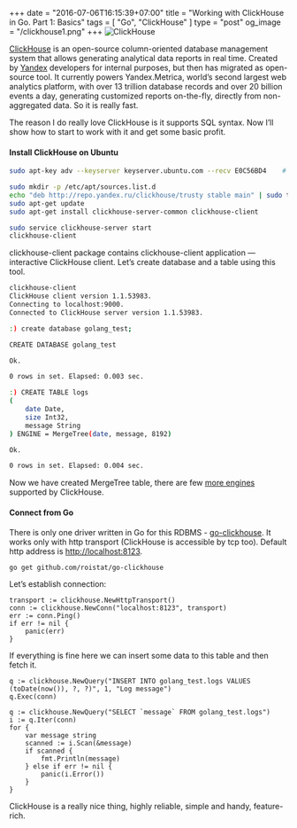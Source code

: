 +++
date = "2016-07-06T16:15:39+07:00"
title = "Working with ClickHouse in Go. Part 1: Basics"
tags = [ "Go", "ClickHouse" ]
type = "post"
og_image = "/clickhouse1.png"
+++
![ClickHouse](/clickhouse1.png)

[ClickHouse](https://clickhouse.yandex/) is an open-source column-oriented database management system that allows generating analytical data reports in real time. Created by [Yandex](http://yandex.ru/) developers for internal purposes, but then has migrated as open-source tool. It currently powers Yandex.Metrica, world’s second largest web analytics platform, with over 13 trillion database records and over 20 billion events a day, generating customized reports on-the-fly, directly from non-aggregated data. So it is really fast.


The reason I do really love ClickHouse is it supports SQL syntax. Now I’ll show how to start to work with it and get some basic profit.

#### Install ClickHouse on Ubuntu

```bash
sudo apt-key adv --keyserver keyserver.ubuntu.com --recv E0C56BD4    # optional

sudo mkdir -p /etc/apt/sources.list.d
echo "deb http://repo.yandex.ru/clickhouse/trusty stable main" | sudo tee /etc/apt/sources.list.d/clickhouse.list
sudo apt-get update
sudo apt-get install clickhouse-server-common clickhouse-client

sudo service clickhouse-server start
clickhouse-client
```

clickhouse-client package contains clickhouse-client application — interactive ClickHouse client. Let’s create database and a table using this tool.

```bash
clickhouse-client
ClickHouse client version 1.1.53983.
Connecting to localhost:9000.
Connected to ClickHouse server version 1.1.53983.

:) create database golang_test;

CREATE DATABASE golang_test

Ok.

0 rows in set. Elapsed: 0.003 sec.

:) CREATE TABLE logs
(
    date Date,
    size Int32,
    message String
) ENGINE = MergeTree(date, message, 8192)

Ok.

0 rows in set. Elapsed: 0.004 sec.
```

Now we have created MergeTree table, there are few [more engines](https://clickhouse.yandex/reference_en.html#Table%20engines) supported by ClickHouse.

#### Connect from Go

There is only one driver written in Go for this RDBMS - [go-clickhouse](https://github.com/roistat/go-clickhouse). It works only with http transport (ClickHouse is accessible by tcp too). Default http address is [http://localhost:8123](http://localhost:8123).
```
go get github.com/roistat/go-clickhouse
```

Let’s establish connection:
```
transport := clickhouse.NewHttpTransport()
conn := clickhouse.NewConn("localhost:8123", transport)
err := conn.Ping()
if err != nil {
    panic(err)
}
```

If everything is fine here we can insert some data to this table and then fetch it.
```
q := clickhouse.NewQuery("INSERT INTO golang_test.logs VALUES (toDate(now()), ?, ?)", 1, "Log message")
q.Exec(conn)

q := clickhouse.NewQuery("SELECT `message` FROM golang_test.logs")
i := q.Iter(conn)
for {
    var message string
    scanned := i.Scan(&message)
    if scanned {
        fmt.Println(message)
    } else if err != nil {
        panic(i.Error())
    }
}
```

ClickHouse is a really nice thing, highly reliable, simple and handy, feature-rich.
